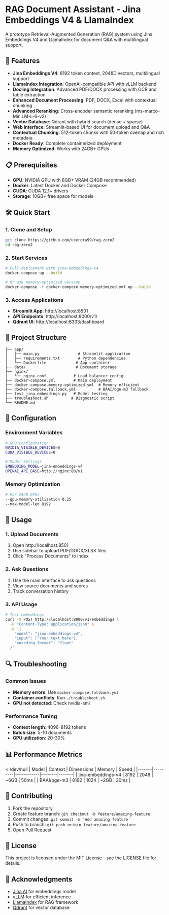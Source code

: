 # RAG Document Assistant - Jina Embeddings V4 & LlamaIndex

A prototype Retrieval-Augmented Generation (RAG) system using Jina Embeddings V4 and LlamaIndex for document Q&A with multilingual support.

## 🚀 Features

- **Jina Embeddings V4**: 8192 token context, 2048D vectors, multilingual support
- **LlamaIndex Integration**: OpenAI-compatible API with vLLM backend
- **Docling Integration**: Advanced PDF/DOCX processing with OCR and table extraction
- **Enhanced Document Processing**: PDF, DOCX, Excel with contextual chunking
- **Advanced Reranking**: Cross-encoder semantic reranking (ms-marco-MiniLM-L-6-v2)
- **Vector Database**: Qdrant with hybrid search (dense + sparse)
- **Web Interface**: Streamlit-based UI for document upload and Q&A
- **Contextual Chunking**: 512-token chunks with 50-token overlap and rich metadata
- **Docker Ready**: Complete containerized deployment
- **Memory Optimized**: Works with 24GB+ GPUs

## 📋 Prerequisites

- **GPU**: NVIDIA GPU with 8GB+ VRAM (24GB recommended)
- **Docker**: Latest Docker and Docker Compose
- **CUDA**: CUDA 12.1+ drivers
- **Storage**: 10GB+ free space for models

## 🛠️ Quick Start

### 1. Clone and Setup
```bash
git clone https://github.com/userdra99/rag-zero2
cd rag-zero2
```

### 2. Start Services
```bash
# Full deployment with jina-embeddings-v4
docker-compose up --build

# Or use memory-optimized version
docker-compose -f docker-compose.memory-optimized.yml up --build
```

### 3. Access Applications
- **Streamlit App**: http://localhost:8501
- **API Endpoints**: http://localhost:8000/v1/
- **Qdrant UI**: http://localhost:6333/dashboard

## 📁 Project Structure

```
├── app/
│   ├── main.py                 # Streamlit application
│   ├── requirements.txt        # Python dependencies
│   └── Dockerfile             # App container
├── data/                      # Document storage
├── nginx/
│   └── nginx.conf            # Load balancer config
├── docker-compose.yml        # Main deployment
├── docker-compose.memory-optimized.yml  # Memory efficient
├── docker-compose.fallback.yml          # BAAI/bge-m3 fallback
├── test_jina_embeddings.py   # Model testing
├── troubleshoot.sh          # Diagnostic script
└── README.md
```

## 🔧 Configuration

### Environment Variables
```bash
# GPU Configuration
NVIDIA_VISIBLE_DEVICES=0
CUDA_VISIBLE_DEVICES=0

# Model Settings
EMBEDDING_MODEL=jina-embeddings-v4
OPENAI_API_BASE=http://nginx:80/v1
```

### Memory Optimization
```bash
# For 24GB GPUs
--gpu-memory-utilization 0.25
--max-model-len 8192
```

## 📝 Usage

### 1. Upload Documents
1. Open http://localhost:8501
2. Use sidebar to upload PDF/DOCX/XLSX files
3. Click "Process Documents" to index

### 2. Ask Questions
1. Use the main interface to ask questions
2. View source documents and scores
3. Track conversation history

### 3. API Usage
```bash
# Test embeddings
curl -X POST http://localhost:8000/v1/embeddings \
  -H "Content-Type: application/json" \
  -d '{
    "model": "jina-embeddings-v4",
    "input": ["Your text here"],
    "encoding_format": "float"
  }'
```

## 🔍 Troubleshooting

### Common Issues
- **Memory errors**: Use `docker-compose.fallback.yml`
- **Container conflicts**: Run `./troubleshoot.sh`
- **GPU not detected**: Check nvidia-smi

### Performance Tuning
- **Context length**: 4096-8192 tokens
- **Batch size**: 5-10 documents
- **GPU utilization**: 20-30%

## 📊 Performance Metrics

 < /dev/null |  Model | Context | Dimensions | Memory | Speed |
|-------|---------|------------|--------|-------|
| jina-embeddings-v4 | 8192 | 2048 | ~6GB | 50ms |
| BAAI/bge-m3 | 8192 | 1024 | ~2GB | 20ms |

## 🤝 Contributing

1. Fork the repository
2. Create feature branch: `git checkout -b feature/amazing-feature`
3. Commit changes: `git commit -m 'Add amazing feature'`
4. Push to branch: `git push origin feature/amazing-feature`
5. Open Pull Request

## 📄 License

This project is licensed under the MIT License - see the [LICENSE](LICENSE) file for details.

## 🙏 Acknowledgments

- [Jina AI](https://jina.ai/) for embeddings model
- [vLLM](https://vllm.ai/) for efficient inference
- [LlamaIndex](https://llamaindex.ai/) for RAG framework
- [Qdrant](https://qdrant.tech/) for vector database
